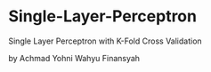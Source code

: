 # Single-Layer-Perceptron
Single Layer Perceptron with K-Fold Cross Validation

by Achmad Yohni Wahyu Finansyah
